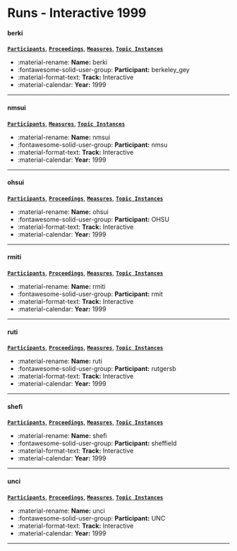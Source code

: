 # Runs - Interactive 1999 

#### berki 
[**`Participants`**](./participants.md#berkeley_gey), [**`Proceedings`**](./proceedings.md#berkeley-s-trec-8-interactive-track-entry-cheshire-ii-and-zprise), [**`Measures`**](https://trec.nist.gov/pubs/trec8/appendices/A/interactive_results/measures.pdf), [**`Topic Instances`**](https://trec.nist.gov/pubs/trec8/appendices/A/interactive_results/topic-instances.pdf) 

- :material-rename: **Name:** berki 
- :fontawesome-solid-user-group: **Participant:** berkeley_gey 
- :material-format-text: **Track:** Interactive 
- :material-calendar: **Year:** 1999 

---
#### nmsui 
[**`Participants`**](./participants.md#nmsu), [**`Measures`**](https://trec.nist.gov/pubs/trec8/appendices/A/interactive_results/measures.pdf), [**`Topic Instances`**](https://trec.nist.gov/pubs/trec8/appendices/A/interactive_results/topic-instances.pdf) 

- :material-rename: **Name:** nmsui 
- :fontawesome-solid-user-group: **Participant:** nmsu 
- :material-format-text: **Track:** Interactive 
- :material-calendar: **Year:** 1999 

---
#### ohsui 
[**`Participants`**](./participants.md#ohsu), [**`Proceedings`**](./proceedings.md#do-batch-and-user-evaluations-give-the-same-results-an-analysis-from-the-trec-8-interactive-track), [**`Measures`**](https://trec.nist.gov/pubs/trec8/appendices/A/interactive_results/measures.pdf), [**`Topic Instances`**](https://trec.nist.gov/pubs/trec8/appendices/A/interactive_results/topic-instances.pdf) 

- :material-rename: **Name:** ohsui 
- :fontawesome-solid-user-group: **Participant:** OHSU 
- :material-format-text: **Track:** Interactive 
- :material-calendar: **Year:** 1999 

---
#### rmiti 
[**`Participants`**](./participants.md#rmit), [**`Proceedings`**](./proceedings.md#the-rmit-csiro-ad-hoc-q-a-web-interactive-and-speech-experiments-at-trec-8), [**`Measures`**](https://trec.nist.gov/pubs/trec8/appendices/A/interactive_results/measures.pdf), [**`Topic Instances`**](https://trec.nist.gov/pubs/trec8/appendices/A/interactive_results/topic-instances.pdf) 

- :material-rename: **Name:** rmiti 
- :fontawesome-solid-user-group: **Participant:** rmit 
- :material-format-text: **Track:** Interactive 
- :material-calendar: **Year:** 1999 

---
#### ruti 
[**`Participants`**](./participants.md#rutgersb), [**`Proceedings`**](./proceedings.md#relevance-feedback-versus-local-context-analysis-as-term-suggestion-devices-rutgers-trec-8-interactive-track-experience), [**`Measures`**](https://trec.nist.gov/pubs/trec8/appendices/A/interactive_results/measures.pdf), [**`Topic Instances`**](https://trec.nist.gov/pubs/trec8/appendices/A/interactive_results/topic-instances.pdf) 

- :material-rename: **Name:** ruti 
- :fontawesome-solid-user-group: **Participant:** rutgersb 
- :material-format-text: **Track:** Interactive 
- :material-calendar: **Year:** 1999 

---
#### shefi 
[**`Participants`**](./participants.md#sheffield), [**`Proceedings`**](./proceedings.md#interactive-okapi-at-sheffield-trec-8), [**`Measures`**](https://trec.nist.gov/pubs/trec8/appendices/A/interactive_results/measures.pdf), [**`Topic Instances`**](https://trec.nist.gov/pubs/trec8/appendices/A/interactive_results/topic-instances.pdf) 

- :material-rename: **Name:** shefi 
- :fontawesome-solid-user-group: **Participant:** sheffield 
- :material-format-text: **Track:** Interactive 
- :material-calendar: **Year:** 1999 

---
#### unci 
[**`Participants`**](./participants.md#unc), [**`Proceedings`**](./proceedings.md#iris-at-trec-8), [**`Measures`**](https://trec.nist.gov/pubs/trec8/appendices/A/interactive_results/measures.pdf), [**`Topic Instances`**](https://trec.nist.gov/pubs/trec8/appendices/A/interactive_results/topic-instances.pdf) 

- :material-rename: **Name:** unci 
- :fontawesome-solid-user-group: **Participant:** UNC 
- :material-format-text: **Track:** Interactive 
- :material-calendar: **Year:** 1999 

---
